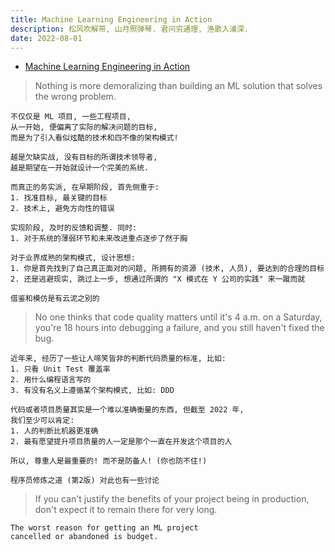 ```yaml
---
title: Machine Learning Engineering in Action
description: 松风吹解带, 山月照弹琴. 君问穷通理, 渔歌入浦深.
date: 2022-08-01
---
```


- [Machine Learning Engineering in Action](https://book.douban.com/subject/35568115/)

> Nothing is more demoralizing than building an ML
  solution that solves the wrong problem.

```
不仅仅是 ML 项目, 一些工程项目,
从一开始, 便偏离了实际的解决问题的目标,
而是为了引入看似炫酷的技术和四不像的架构模式!

越是欠缺实战, 没有目标的所谓技术领导者,
越是期望在一开始就设计一个完美的系统.

而真正的务实派, 在早期阶段, 首先侧重于:
1. 找准目标, 最关键的目标
2. 技术上, 避免方向性的错误

实现阶段, 及时的反馈和调整. 同时:
1. 对于系统的薄弱环节和未来改进重点逐步了然于胸

对于业界成熟的架构模式, 设计思想:
1. 你是首先找到了自己真正面对的问题, 所拥有的资源 (技术, 人员), 要达到的合理的目标
2. 还是逃避现实, 跳过上一步, 想通过所谓的 "X 模式在 Y 公司的实践" 来一蹴而就

借鉴和模仿是有云泥之别的
```

> No one thinks that code quality matters until
  it's 4 a.m. on a Saturday, you're 18 hours into
  debugging a failure, and you still
  haven't fixed the bug.

```
近年来, 经历了一些让人啼笑皆非的判断代码质量的标准, 比如:
1. 只看 Unit Test 覆盖率
2. 用什么编程语言写的
3. 有没有名义上遵循某个架构模式, 比如: DDD

代码或者项目质量其实是一个难以准确衡量的东西, 但截至 2022 年,
我们至少可以肯定:
1. 人的判断比机器更准确
2. 最有愿望提升项目质量的人一定是那个一直在开发这个项目的人

所以, 尊重人是最重要的! 而不是防备人! (你也防不住!)

程序员修炼之道 (第2版) 对此也有一些讨论
```

> If you can't justify the benefits of your project
  being in production, don't expect it to
  remain there for very long.

```
The worst reason for getting an ML project
cancelled or abandoned is budget.
```
